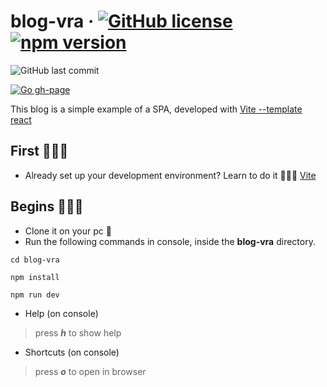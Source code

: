 # blog-vra &middot; [![GitHub license](https://img.shields.io/badge/license-MIT-blue.svg)](https://github.com/wilberth-cl/blog-vra/blob/main/LICENSE) [![npm version](https://img.shields.io/npm/v/react.svg?style=flat)](https://www.npmjs.com/package/react)
<img alt="GitHub last commit" src="https://img.shields.io/github/last-commit/wilberth-cl/blog-vra">

[![Go gh-page](https://img.shields.io/badge/Go_to_Github_Page-blog--vra.github.io-blue)](https://wilberth-cl.github.io/blog-vra/)

This blog is a simple example of a SPA, developed with [Vite --template react](https://github.com/vitejs/vite)

## First 🙇🏻‍♂️
* Already set up your development environment? Learn to do it 🤸🏻‍♂️ [Vite](https://vitejs.dev/guide/)

## Begins 🏃🏼‍♂️
* Clone it on your pc 🙂
* Run the following commands in console, inside the **blog-vra** directory.
~~~~
cd blog-vra
~~~~
~~~~
npm install
~~~~
~~~~
npm run dev
~~~~

* Help (on console)
>press **_h_** to show help

* Shortcuts (on console)
>press **_o_** to open in browser
